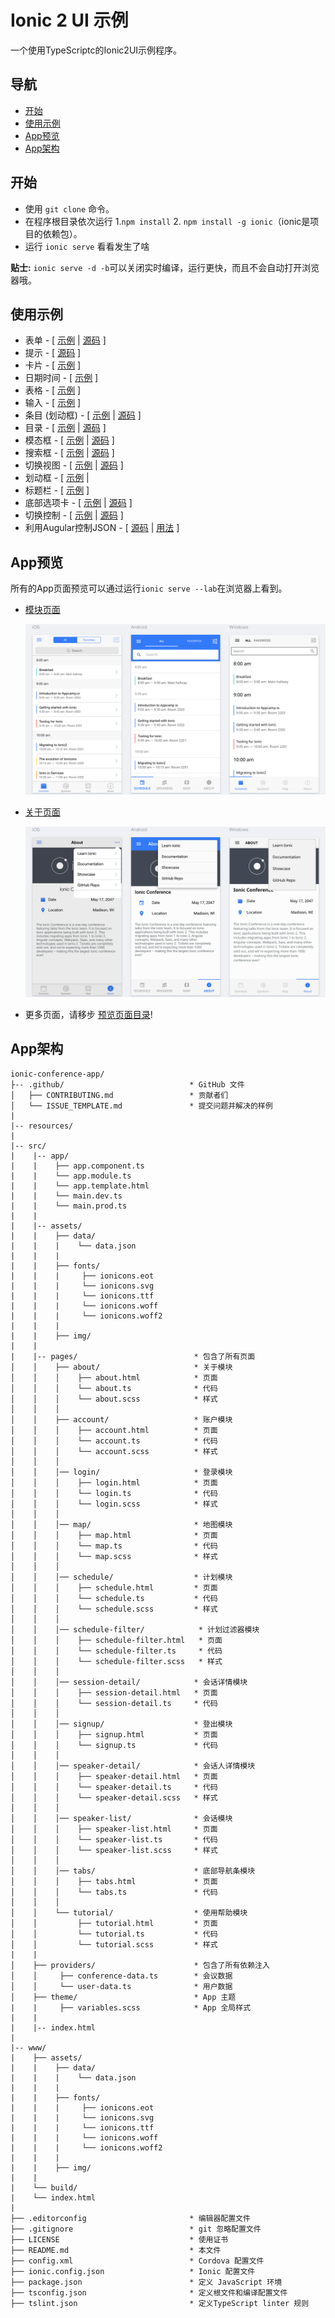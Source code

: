 # Ionic 2 UI 示例

一个使用TypeScriptc的Ionic2UI示例程序。

## 导航
 - [开始](#开始)
 - [使用示例](#使用示例)
 - [App预览](#App预览)
 - [App架构](#App架构)


## 开始

* 使用 `git clone` 命令。
* 在程序根目录依次运行 1.`npm install` 2. `npm install -g ionic`（ionic是项目的依赖包）。
* 运行 `ionic serve` 看看发生了啥

**贴士:**  `ionic serve -d -b`可以关闭实时编译，运行更快，而且不会自动打开浏览器哦。

## 使用示例

* 表单 - [ [示例](https://github.com/zhangji1992/ionic-conference-app-master/src/pages/speaker-list/speaker-list.html) | [源码](https://github.com/zhangji1992/ionic-conference-app-master/src/pages/speaker-list/speaker-list.ts) ]
* 提示 - [ [源码](https://github.com/zhangji1992/ionic-conference-app-master/src/pages/schedule/schedule.ts) ]
* 卡片 - [ [示例](https://github.com/zhangji1992/ionic-conference-app-master/src/pages/speaker-list/speaker-list.html) ]
* 日期时间 - [ [示例](https://github.com/zhangji1992/ionic-conference-app-master/src/pages/about/about.html) ]
* 表格 - [ [示例](https://github.com/zhangji1992/ionic-conference-app-master/src/pages/login/login.html) ]
* 输入 - [ [示例](https://github.com/zhangji1992/ionic-conference-app-master/src/pages/login/login.html) ]
* 条目 (划动框) - [ [示例](https://github.com/zhangji1992/ionic-conference-app-master/src/pages/schedule/schedule.html) | [源码](https://github.com/zhangji1992/ionic-conference-app-master/src/pages/schedule/schedule.ts) ]
* 目录 - [ [示例](https://github.com/zhangji1992/ionic-conference-app-master/src/app/app.template.html) |
[源码](https://github.com/zhangji1992/ionic-conference-app-master/src/app/app.component.ts) ]
* 模态框 - [ [示例](https://github.com/zhangji1992/ionic-conference-app-master/src/pages/schedule-filter/schedule-filter.html) | [源码](https://github.com/zhangji1992/ionic-conference-app-master/src/pages/schedule/schedule.ts) ]
* 搜索框 - [ [示例](https://github.com/zhangji1992/ionic-conference-app-master/src/pages/schedule/schedule.html) | [源码](https://github.com/zhangji1992/ionic-conference-app-master/src/pages/schedule/schedule.ts) ]
* 切换视图 - [ [示例](https://github.com/zhangji1992/ionic-conference-app-master/src/pages/schedule/schedule.html) | [源码](https://github.com/zhangji1992/ionic-conference-app-master/src/pages/schedule/schedule.ts) ]
* 划动框 - [ [示例](https://github.com/zhangji1992/ionic-conference-app-master/src/pages/tutorial/tutorial.html) |
* 标题栏 - [ [示例](https://github.com/zhangji1992/ionic-conference-app-master/src/pages/schedule/schedule.html) ]
* 底部选项卡 - [ [示例](https://github.com/zhangji1992/ionic-conference-app-master/src/pages/tabs/tabs.html) | [源码](https://github.com/zhangji1992/ionic-conference-app-master/src/pages/tabs/tabs.ts) ]
* 切换控制 - [ [示例](https://github.com/zhangji1992/ionic-conference-app-master/src/pages/schedule-filter/schedule-filter.html) |
[源码](https://github.com/zhangji1992/ionic-conference-app-master/src/pages/tutorial/tutorial.ts) ]
* 利用Augular控制JSON - [ [源码](https://github.com/zhangji1992/ionic-conference-app-master/src/providers/conference-data.ts) | [用法](https://github.com/zhangji1992/ionic-conference-app-master/src/pages/schedule/schedule.ts) ]


## App预览

所有的App页面预览可以通过运行`ionic serve --lab`在浏览器上看到。

- [模块页面](https://github.com/zhangji1992/ionic-conference-app-master/src/pages/schedule/schedule.html)

  <img src="resources/screenshots/SchedulePage.png" alt="Schedule">


- [关于页面](https://github.com/zhangji1992/ionic-conference-app-master/src/pages/about/about.html)

  <img src="resources/screenshots/AboutPage.png" alt="Schedule">


- 更多页面，请移步 [预览页面目录](https://github.com/zhangji1992/ionic-conference-app-master/resources/screenshots)!


## App架构

```
ionic-conference-app/
├-- .github/                            * GitHub 文件
│   ├── CONTRIBUTING.md                 * 贡献者们
│   └── ISSUE_TEMPLATE.md               * 提交问题并解决的样例
|
|-- resources/
|
|-- src/
|    |-- app/
|    |    ├── app.component.ts
|    |    └── app.module.ts
|    |    └── app.template.html
|    |    └── main.dev.ts
|    |    └── main.prod.ts
|    |
|    |-- assets/
|    |    ├── data/
|    |    |    └── data.json
|    |    |
|    |    ├── fonts/
|    |    |     ├── ionicons.eot
|    |    |     └── ionicons.svg
|    |    |     └── ionicons.ttf
|    |    |     └── ionicons.woff
|    |    |     └── ionicons.woff2
|    |    |
|    |    ├── img/
|    |
|    |-- pages/                          * 包含了所有页面
│    │    ├── about/                     * 关于模块
│    │    │    ├── about.html            * 页面
│    │    │    └── about.ts              * 代码
│    │    │    └── about.scss            * 样式
│    │    │
│    │    ├── account/                   * 账户模块
│    │    │    ├── account.html          * 页面
│    │    │    └── account.ts            * 代码
│    │    │    └── account.scss          * 样式
│    │    │
│    │    │── login/                     * 登录模块
│    │    │    ├── login.html            * 页面
│    │    │    └── login.ts              * 代码
│    │    │    └── login.scss            * 样式
│    │    │
│    │    │── map/                       * 地图模块
│    │    │    ├── map.html              * 页面
│    │    │    └── map.ts                * 代码
│    │    │    └── map.scss              * 样式
│    │    │
│    │    │── schedule/                  * 计划模块
│    │    │    ├── schedule.html         * 页面
│    │    │    └── schedule.ts           * 代码
│    │    │    └── schedule.scss         * 样式
│    │    │
│    │    │── schedule-filter/            * 计划过滤器模块
│    │    │    ├── schedule-filter.html   * 页面
│    │    │    └── schedule-filter.ts     * 代码
│    │    │    └── schedule-filter.scss   * 样式
│    │    │
│    │    │── session-detail/            * 会话详情模块
│    │    │    ├── session-detail.html   * 页面
│    │    │    └── session-detail.ts     * 代码
│    │    │
│    │    │── signup/                    * 登出模块
│    │    │    ├── signup.html           * 页面
│    │    │    └── signup.ts             * 代码
│    │    │
│    │    │── speaker-detail/            * 会话人详情模块
│    │    │    ├── speaker-detail.html   * 页面
│    │    │    └── speaker-detail.ts     * 代码
│    │    │    └── speaker-detail.scss   * 样式
│    │    │
│    │    │── speaker-list/              * 会话模块
│    │    │    ├── speaker-list.html     * 页面
│    │    │    └── speaker-list.ts       * 代码
│    │    │    └── speaker-list.scss     * 样式
│    │    │
│    │    │── tabs/                      * 底部导航条模块
│    │    │    ├── tabs.html             * 页面
│    │    │    └── tabs.ts               * 代码
│    │    │
│    │    └── tutorial/                  * 使用帮助模块
│    │         ├── tutorial.html         * 页面
│    │         └── tutorial.ts           * 代码
│    │         └── tutorial.scss         * 样式
|    |
│    ├── providers/                      * 包含了所有依赖注入
│    │     ├── conference-data.ts        * 会议数据
│    │     └── user-data.ts              * 用户数据
│    ├── theme/                          * App 主题
|    |     ├── variables.scss            * App 全局样式
|    |
|    |-- index.html
|
|-- www/
|    ├── assets/
|    |    ├── data/
|    |    |    └── data.json
|    |    |
|    |    ├── fonts/
|    |    |     ├── ionicons.eot
|    |    |     └── ionicons.svg
|    |    |     └── ionicons.ttf
|    |    |     └── ionicons.woff
|    |    |     └── ionicons.woff2
|    |    |
|    |    ├── img/
|    |
|    └── build/
|    └── index.html
|
├── .editorconfig                       * 编辑器配置文件
├── .gitignore                          * git 忽略配置文件
├── LICENSE                             * 使用证书
├── README.md                           * 本文件
├── config.xml                          * Cordova 配置文件
├── ionic.config.json                   * Ionic 配置文件
├── package.json                        * 定义 JavaScript 环境
├── tsconfig.json                       * 定义根文件和编译配置文件
├── tslint.json                         * 定义TypeScript linter 规则
```
